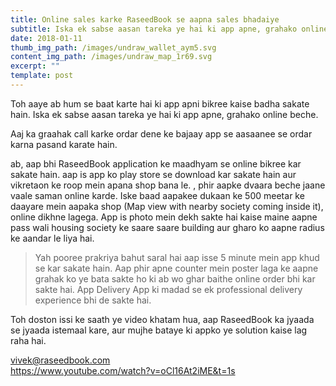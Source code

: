 ```yaml
---
title: Online sales karke RaseedBook se aapna sales bhadaiye
subtitle: Iska ek sabse aasan tareka ye hai ki app apne, grahako online beche.
date: 2018-01-11
thumb_img_path: /images/undraw_wallet_aym5.svg
content_img_path: /images/undraw_map_1r69.svg
excerpt: ""
template: post
---
```

Toh aaye ab hum se baat karte hai ki app apni bikree kaise badha sakate hain. Iska ek sabse aasan tareka ye hai ki app apne, grahako online beche.

Aaj ka graahak call karke ordar dene ke bajaay  app se aasaanee se ordar karna pasand karate hain.

ab, aap bhi RaseedBook application ke maadhyam se online bikree kar sakate hain.  aap is app ko play store se download kar sakate hain aur vikretaon ke roop mein apana shop bana le. , phir aapke dvaara beche jaane vaale saman online karde. Iske baad aapakee dukaan ke 500 meetar ke daayare mein aapaka shop (Map view with nearby society coming inside it), online dikhne lagega. App is photo mein dekh sakte hai kaise maine aapne pass wali housing society ke saare saare building aur gharo ko aapne radius ke aandar le liya hai. 

> Yah pooree prakriya bahut saral hai aap isse 5 minute mein app khud se kar sakate hain. Aap phir apne counter mein poster laga ke aapne grahak ko ye bata sakte ho ki ab wo ghar baithe online order bhi kar sakte hai. App Delivery App ki madad se ek professional delivery experience bhi de sakte hai. 

Toh doston issi ke saath ye video khatam hua, aap RaseedBook ka jyaada se jyaada istemaal kare, aur mujhe bataye ki appko ye solution kaise lag raha hai. 

vivek@raseedbook.com\
<https://www.youtube.com/watch?v=oCl16At2iME&t=1s>